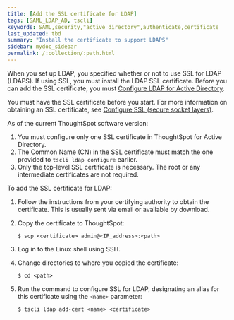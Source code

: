 ```yaml
---
title: [Add the SSL certificate for LDAP]
tags: [SAML_LDAP_AD, tscli]
keywords: SAML,security,"active directory",authenticate,certificate
last_updated: tbd
summary: "Install the certificate to support LDAPS"
sidebar: mydoc_sidebar
permalink: /:collection/:path.html
---
```

When you set up LDAP, you specified whether or not to use SSL for LDAP (LDAPS). If using SSL, you must install the LDAP SSL certificate. Before you can add the SSL certificate, you must [Configure LDAP for Active Directory](LDAP-config-AD.html#).

You must have the SSL certificate before you start. For more information on obtaining an SSL certificate, see [Configure SSL (secure socket layers)](SSL-config.html#).

As of the current ThoughtSpot software version:
1. You must configure only one SSL certificate in ThoughtSpot for Active Directory.
2. The Common Name (CN) in the SSL certificate must match the one provided to `tscli ldap configure` earlier.
3. Only the top-level SSL certificate is necessary. The root or any intermediate certificates are not required.

To add the SSL certificate for LDAP:

1. Follow the instructions from your certifying authority to obtain the certificate. This is usually sent via email or available by download.
2. Copy the certificate to ThoughtSpot:

    ```
    $ scp <certificate> admin@<IP_address>:<path>
    ```

3. Log in to the Linux shell using SSH.
4. Change directories to where you copied the certificate:

    ```
    $ cd <path>
    ```

5. Run the command to configure SSL for LDAP, designating an alias for this certificate using the `<name>` parameter:

    ```
    $ tscli ldap add-cert <name> <certificate>
    ```
